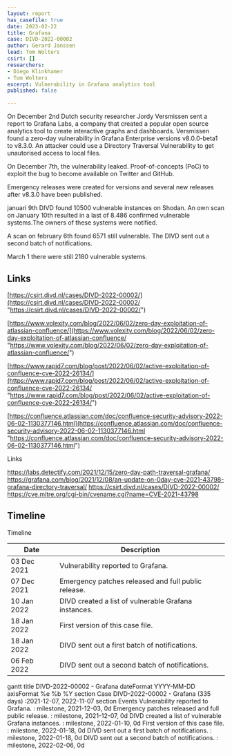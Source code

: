 ```yaml
---
layout: report
has_casefile: true
date: 2023-02-22
title: Grafana
case: DIVD-2022-00002
author: Gerard Janssen
lead: Tom Wolters
csirt: []
researchers:
- Diego Klinkhamer
- Tom Wolters
excerpt: Vulnerability in Grafana analytics tool
published: false

---
```

On December 2nd Dutch security researcher Jordy Versmissen sent a report to Grafana Labs, a company that created a popular open source analytics tool to create interactive graphs and dashboards. Versmissen found a zero-day vulnerability in Grafana Enterprise versions v8.0.0-beta1 to v8.3.0. An attacker could use a Directory Traversal Vulnerability to get unautorised access to local files.

On December 7th, the vulnerability leaked. Proof-of-concepts (PoC) to exploit the bug to become available on Twitter and GitHub.

Emergency releases were created for versions and several new releases after v8.3.0 have been published.

januari 9th DIVD found 10500 vulnerable instances on Shodan. An own scan on January 10th resulted in a last of 8.486 confirmed vulnerable systems.The owners of these systems were notified.

A scan on february 6th found 6571 still vulnerable. The DIVD sent out a second batch of notifications.

March 1 there were still 2180 vulnerable systems.

## **Links**

[https://csirt.divd.nl/cases/DIVD-2022-00002/](https://csirt.divd.nl/cases/DIVD-2022-00002/ "https://csirt.divd.nl/cases/DIVD-2022-00002/")

[https://www.volexity.com/blog/2022/06/02/zero-day-exploitation-of-atlassian-confluence/](https://www.volexity.com/blog/2022/06/02/zero-day-exploitation-of-atlassian-confluence/ "https://www.volexity.com/blog/2022/06/02/zero-day-exploitation-of-atlassian-confluence/")

[https://www.rapid7.com/blog/post/2022/06/02/active-exploitation-of-confluence-cve-2022-26134/](https://www.rapid7.com/blog/post/2022/06/02/active-exploitation-of-confluence-cve-2022-26134/ "https://www.rapid7.com/blog/post/2022/06/02/active-exploitation-of-confluence-cve-2022-26134/")

[https://confluence.atlassian.com/doc/confluence-security-advisory-2022-06-02-1130377146.html](https://confluence.atlassian.com/doc/confluence-security-advisory-2022-06-02-1130377146.html "https://confluence.atlassian.com/doc/confluence-security-advisory-2022-06-02-1130377146.html")

Links

https://labs.detectify.com/2021/12/15/zero-day-path-traversal-grafana/
https://grafana.com/blog/2021/12/08/an-update-on-0day-cve-2021-43798-grafana-directory-traversal/
https://csirt.divd.nl/cases/DIVD-2022-00002/
https://cve.mitre.org/cgi-bin/cvename.cgi?name=CVE-2021-43798

## **Timeline**

Timeline

| Date | Description |
| --- | --- |
| 03 Dec 2021 | Vulnerability reported to Grafana. |
| 07 Dec 2021 | Emergency patches released and full public release. |
| 10 Jan 2022 | DIVD created a list of vulnerable Grafana instances. |
| 18 Jan 2022 | First version of this case file. |
| 18 Jan 2022 | DIVD sent out a first batch of notifications. |
| 06 Feb 2022 | DIVD sent out a second batch of notifications. |

<div class="mermaid">
gantt
title DIVD-2022-00002 - Grafana
dateFormat  YYYY-MM-DD
axisFormat  %e %b %Y
section Case
DIVD-2022-00002 - Grafana (335 days)            :2021-12-07, 2022-11-07
section Events
Vulnerability reported to Grafana. :  milestone, 2021-12-03, 0d
Emergency patches released and full public release. :  milestone, 2021-12-07, 0d
DIVD created a list of vulnerable Grafana instances. :  milestone, 2022-01-10, 0d
First version of this case file. :  milestone, 2022-01-18, 0d
DIVD sent out a first batch of notifications. :  milestone, 2022-01-18, 0d
DIVD sent out a second batch of notifications. :  milestone, 2022-02-06, 0d
</div>

